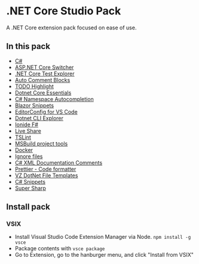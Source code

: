 # .NET Core Studio Pack

A .NET Core extension pack focused on ease of use.

## In this pack

- [C#](https://marketplace.visualstudio.com/items?itemName=ms-dotnettools.csharp)
- [ASP.NET Core Switcher](https://marketplace.visualstudio.com/items?itemName=adrianwilczynski.asp-net-core-switcher)
- [.NET Core Test Explorer](https://marketplace.visualstudio.com/items?itemName=formulahendry.dotnet-test-explorer)
- [Auto Comment Blocks](https://marketplace.visualstudio.com/items?itemName=kevinkyang.auto-comment-blocks)
- [TODO Highlight](https://marketplace.visualstudio.com/items?itemName=wayou.vscode-todo-highlight)
- [Dotnet Core Essentials](https://marketplace.visualstudio.com/items?itemName=kishoreithadi.dotnet-core-essentials)
- [C# Namespace Autocompletion](https://marketplace.visualstudio.com/items?itemName=adrianwilczynski.namespace)
- [Blazor Snippets](https://marketplace.visualstudio.com/items?itemName=ScottSauber.blazorsnippets)
- [EditorConfig for VS Code](https://marketplace.visualstudio.com/items?itemName=EditorConfig.EditorConfig)
- [Dotnet CLI Explorer](https://marketplace.visualstudio.com/items?itemName=mfery.dotnetexplorer)
- [Ionide F#](https://marketplace.visualstudio.com/items?itemName=Ionide.Ionide-fsharp)
- [Live Share](https://marketplace.visualstudio.com/items?itemName=MS-vsliveshare.vsliveshare)
- [TSLint](https://marketplace.visualstudio.com/items?itemName=ms-vscode.vscode-typescript-tslint-plugin)
- [MSBuild project tools](https://marketplace.visualstudio.com/items?itemName=tintoy.msbuild-project-tools)
- [Docker](https://marketplace.visualstudio.com/items?itemName=ms-azuretools.vscode-docker)
- [Ignore files](https://marketplace.visualstudio.com/items?itemName=ldez.ignore-files)
- [C# XML Documentation Comments](https://marketplace.visualstudio.com/items?itemName=k--kato.docomment)
- [Prettier - Code formatter](https://marketplace.visualstudio.com/items?itemName=esbenp.prettier-vscode)
- [VZ DotNet File Templates](https://marketplace.visualstudio.com/items?itemName=VisualZoran.vz-dotnet-file-templates)
- [C# Snippets](https://marketplace.visualstudio.com/items?itemName=jorgeserrano.vscode-csharp-snippets)
- [Super Sharp](https://marketplace.visualstudio.com/items?itemName=craigthomas.supersharp)

## Install pack

### VSIX

- Install Visual Studio Code Extension Manager via Node. `npm install -g vsce`
- Package contents with `vsce package`
- Go to Extension, go to the hanburger menu, and click "Install from VSIX"

